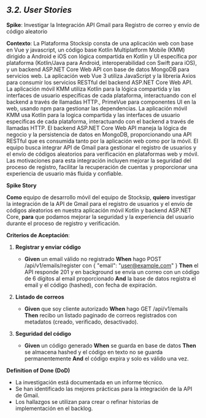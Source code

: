 ## _3.2. User Stories_ ##

**Spike**: Investigar la Integración API Gmail para Registro de correo y envío de código aleatorio

**Contexto**: La Plataforma Stocksip consta de una aplicación web con base en Vue y javascript, un código base Kotlin Multiplatform Mobile (KMM) dirigido a
Android e iOS con lógica compartida en Kotlin y UI específica por plataforma (Kotlin/Java para Android, interoperabilidad con Swift para iOS), y un backend ASP.NET Core Web API con base de datos MongoDB para servicios web.
La aplicación web Vue 3 utiliza JavaScript y la librería Axios para consumir los servicios RESTful del backend ASP.NET Core Web API. La aplicación móvil KMM utiliza Kotlin para la lógica compartida y las interfaces de usuario específicas de cada plataforma, interactuando con el backend a través de llamadas HTTP.,
PrimeVue para componentes UI en la web, usando npm para gestionar las dependencias. La aplicación móvil KMM usa Kotlin para la logica compartida y las interfaces de usuario específicas de cada plataforma, interactuando con el backend a través de llamadas HTTP.
El backend ASP.NET Core Web API maneja la lógica de negocio y la persistencia de datos en MongoDB, proporcionando una API RESTful que es consumida tanto por la aplicación web como por la móvil. El equipo busca integrar API de Gmail para gestionar el registro de usuarios y el envío de códigos aleatorios para verificación en plataformas web y móvil.
Las motivaciones para esta integración incluyen mejorar la seguridad del proceso de registro, facilitar la recuperación de cuentas y proporcionar una experiencia de usuario más fluida y confiable.

**Spike Story**

**Como** equipo de desarrollo móvil del equipo de Stocksip, **quiero** investigar la integración de la API de Gmail para el registro de usuarios y el envío de códigos aleatorios en nuestra aplicación móvil Kotlin y backend ASP.NET Core, **para** que podamos mejorar la seguridad y la experiencia del usuario durante el proceso de registro y verificación.

**Criterios de Aceptación**:

1. **Registrar y enviar código**
    - **Given** un email válido no registrado
      **When** hago POST /api/v1/emails/register con { "email": "user@example.com" }
      **Then** el API responde 201 y en background se envía un correo con un código de 6 dígitos al email proporcionado
      **And** la base de datos registra el email y el código (hashed), con fecha de expiración.

2. **Listado de correos**
    - **Given** que soy cliente autorizado
      **When** hago GET /api/v1/emails
      **Then** recibo un listado paginado de correos registrados con metadatos (creado, verificado, desactivado).

3. **Seguridad del código**
    - **Given** un código generado
      **When** se guarda en base de datos
      **Then** se almacena hashed y el código en texto no se guarda permanentemente
      **And** el código expira y solo es válido una vez.

**Definition of Done (DoD)**
- La investigación está documentada en un informe técnico.
- Se han identificado las mejores prácticas para la integración de la API de Gmail.
- Los hallazgos se utilizan para crear o refinar historias de implementación en el backlog.   